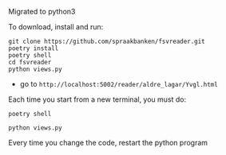 Migrated to python3

To download, install and run:

```
git clone https://github.com/spraakbanken/fsvreader.git
poetry install
poetry shell
cd fsvreader
python views.py
```

- go to `http://localhost:5002/reader/aldre_lagar/Yvgl.html`

Each time you start from a new terminal, you must do:

`poetry shell`

`python views.py`


Every time you change the code, restart the python program
